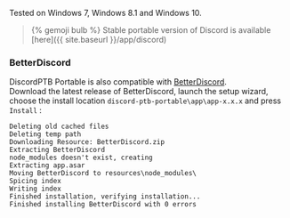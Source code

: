 Tested on Windows 7, Windows 8.1 and Windows 10.

> {% gemoji bulb %} Stable portable version of Discord is available [here]({{ site.baseurl }}/app/discord)

### BetterDiscord

DiscordPTB Portable is also compatible with [BetterDiscord](https://betterdiscord.net).<br />
Download the latest release of BetterDiscord, launch the setup wizard, choose the install location `discord-ptb-portable\app\app-x.x.x` and press `Install` :

<div class="language-text highlighter-rouge"><div class="highlight"><pre class="highlight"><code>Deleting old cached files
Deleting temp path
Downloading Resource: BetterDiscord.zip
Extracting BetterDiscord
node_modules doesn't exist, creating
Extracting app.asar
Moving BetterDiscord to resources\node_modules\
Spicing index
Writing index
Finished installation, verifying installation...
Finished installing BetterDiscord with 0 errors
</code></pre></div></div>